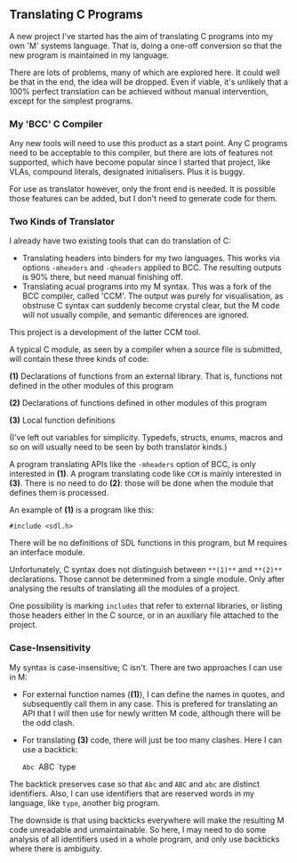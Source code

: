 ## Translating C Programs

A new project I've started has the aim of translating C programs into my own 'M' systems language. That is, doing a one-off conversion so that the new program is maintained in my language.

There are lots of problems, many of which are explored here. It could well be that in the end, the idea will be dropped. Even if viable, it's unlikely that a 100% perfect translation can be achieved without manual intervention, except for the simplest programs.

### My 'BCC' C Compiler

Any new tools will need to use this product as a start point. Any C programs need to be acceptable to this compiler, but there are lots of features not supported, which have become popular since I started that project, like VLAs, compound literals, designated initialisers. Plus it is buggy.

For use as translator however, only the front end is needed. It is possible those features can be added, but I don't need to generate code for them.

### Two Kinds of Translator

I already have two existing tools that can do translation of C:

* Translating headers into binders for my two languages. This works via options `-mheaders` and `-qheaders` applied to BCC. The resulting outputs is 90% there, but need manual finishing off.
* Translating acual programs into my M syntax. This was a fork of the BCC compiler, called 'CCM'. The output was purely for visualisation, as obstruse C syntax can suddenly become crystal clear, but the M code will not usually compile, and semantic diferences are ignored.

This project is a development of the latter CCM tool.

A typical C module, as seen by a compiler when a source file is submitted, will contain these three kinds of code:

**(1)** Declarations of functions from an external library. That is, functions not defined in the other modules of this program

**(2)** Declarations of functions defined in other modules of this program

**(3)** Local function definitions

(I've left out variables for simplicity. Typedefs, structs, enums, macros and so on will usually need to be seen by both translator kinds.)

A program translating APIs like the `-mheaders` option of BCC, is only interested in **(1)**. A program translating code like `CCM` is mainly interested in **(3)**. There is no need to do **(2)**: those will be done when the module that defines them is processed.

An example of **(1)** is a program like this:

    #include <sdl.h>

There will be no definitions of SDL functions in this program, but M requires an interface module.

Unfortunately, C syntax does not distinguish between `**(1)**` and `**(2)**` declarations. Those cannot be determined from a single module. Only after analysing the results of translating all the modules of a project.

One possibility is marking `includes` that refer to external libraries, or listing those headers either in the C source, or in an auxiliary file attached to the project.

### Case-Insensitivity

My syntax is case-insensitive; C isn't. There are two approaches I can use in M:

* For external function names (**(1)**), I can define the names in quotes, and subsequently call them in any case. This is prefered for translating an API that I will then use for newly written M code, although there will be the odd clash.
* For translating **(3)** code, there will just be too many clashes. Here I can use a backtick:

    `Abc `ABC `type

The backtick preserves case so that `Abc` and `ABC` and `abc` are distinct identifiers. Also, I can use identifiers that are reserved words in my language, like `type`, another big program.

The downside is that using backticks everywhere will make the resulting M code unreadable and unmaintainable. So here, I may need to do some analysis of all identifiers used in a whole program, and only use backticks where there is ambiguity.



